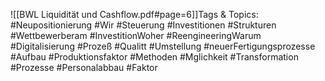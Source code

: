 
![[BWL Liquidität und Cashflow.pdf#page=6]]Tags & Topics:
   #Neupositionierung
   #Wir
   #Steuerung
   #Investitionen
   #Strukturen
   #Wettbewerberam
   #InvestitionWoher
   #ReengineeringWarum
   #Digitalisierung
   #Prozeß
   #Qualitt
   #Umstellung
   #neuerFertigungsprozesse
   #Aufbau
   #Produktionsfaktor
   #Methoden
   #Mglichkeit
   #Transformation
   #Prozesse
   #Personalabbau
   #Faktor